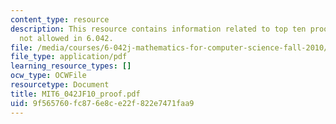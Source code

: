 ```yaml
---
content_type: resource
description: This resource contains information related to top ten proof techniques
  not allowed in 6.042.
file: /media/courses/6-042j-mathematics-for-computer-science-fall-2010/9f565760fc876e8ce22f822e7471faa9_MIT6_042JF10_proof.pdf
file_type: application/pdf
learning_resource_types: []
ocw_type: OCWFile
resourcetype: Document
title: MIT6_042JF10_proof.pdf
uid: 9f565760-fc87-6e8c-e22f-822e7471faa9
---
```

